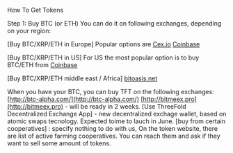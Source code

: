 How To Get Tokens

Step 1: Buy BTC (or ETH)
You can do it on following exchanges, depending on your region:

[Buy BTC/XRP/ETH in Europe]
Popular options are 
[Cex.io](Cex.io)
[Coinbase](https://www.coinbase.com/)

[Buy BTC/XRP/ETH in US]
For US the most popular option is to buy BTC/ETH from [Coinbase](https://www.coinbase.com/)

[Buy BTC/XRP/ETH middle east / Africa]
[bitoasis.net](bitoasis.net)

When you have your BTC, you can buy TFT on the following exchanges:
[http://btc-alpha.com/](http://btc-alpha.com/)
[http://bitmeex.pro](http://bitmeex.pro) - will be ready in 2 weeks.
[Use ThreeFold Decentralized Exchange App] - new decentralized exchage wallet, based on atomic swaps tecnology. Expected toime to lauch in June.
[buy from certain cooperatives] : specify nothing to do with us,
On the token website, there are list of active farming cooperatives. You can reach them and ask if they want to sell some amount of tokens.
